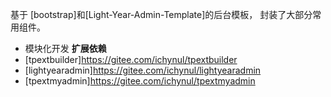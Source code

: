 基于 [bootstrap]和[Light-Year-Admin-Template]的后台模板， 封装了大部分常用组件。
- 模块化开发
**扩展依赖**
- [tpextbuilder]<https://gitee.com/ichynul/tpextbuilder>
- [lightyearadmin]<https://gitee.com/ichynul/lightyearadmin>
- [tpextmyadmin]<https://gitee.com/ichynul/tpextmyadmin>